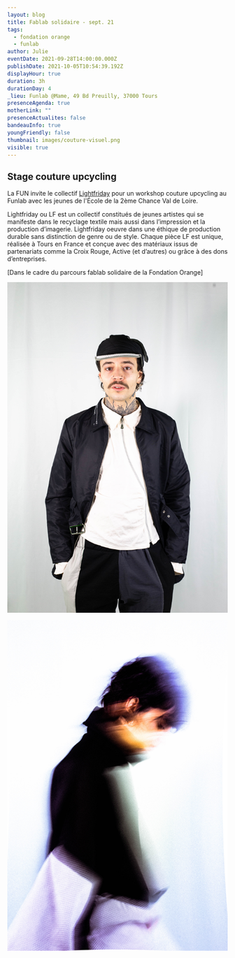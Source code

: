```yaml
---
layout: blog
title: Fablab solidaire - sept. 21
tags:
  - fondation orange
  - funlab
author: Julie
eventDate: 2021-09-28T14:00:00.000Z
publishDate: 2021-10-05T10:54:39.192Z
displayHour: true
duration: 3h
durationDay: 4
_lieu: Funlab @Mame, 49 Bd Preuilly, 37000 Tours
presenceAgenda: true
motherLink: ""
presenceActualites: false
bandeauInfo: true
youngFriendly: false
thumbnail: images/couture-visuel.png
visible: true
---
```

## Stage couture upcycling

La FUN invite le collectif [Lightfriday](https://www.lightfriday.com/) pour un workshop couture upcycling au Funlab avec les jeunes de l'École de la 2ème Chance Val de Loire.

Lightfriday ou LF est un collectif constitués de jeunes artistes qui se manifeste dans le recyclage textile mais aussi dans l’impression et la production d’imagerie. Lightfriday oeuvre dans une éthique de production durable sans distinction de genre ou de style. 
Chaque pièce LF est unique, réalisée à Tours en France et conçue avec des matériaux issus de partenariats comme la Croix Rouge, Active (et d’autres) ou grâce à des dons d’entreprises.

\[Dans le cadre du parcours fablab solidaire de la Fondation Orange]

![](images/img_85161612748487588.jpeg)

![](images/img_84061612748487581.jpeg)